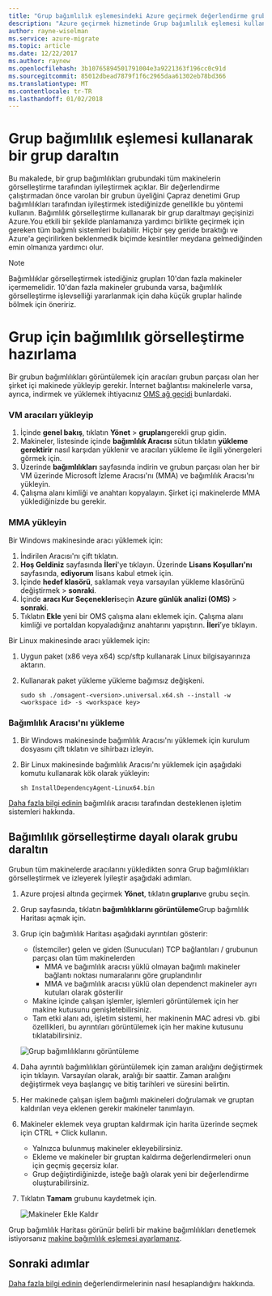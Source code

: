```yaml
---
title: "Grup bağımlılık eşlemesindeki Azure geçirmek değerlendirme grubuyla İyileştir | Microsoft Docs"
description: "Azure geçirmek hizmetinde Grup bağımlılık eşlemesi kullanarak bir değerlendirme iyileştirmek açıklar."
author: rayne-wiselman
ms.service: azure-migrate
ms.topic: article
ms.date: 12/22/2017
ms.author: raynew
ms.openlocfilehash: 3b10765894501791004e3a9221363f196cc0c91d
ms.sourcegitcommit: 85012dbead7879f1f6c2965daa61302eb78bd366
ms.translationtype: MT
ms.contentlocale: tr-TR
ms.lasthandoff: 01/02/2018
---
```

# <a name="refine-a-group-using-group-dependency-mapping"></a>Grup bağımlılık eşlemesi kullanarak bir grup daraltın

Bu makalede, bir grup bağımlılıkları grubundaki tüm makinelerin görselleştirme tarafından iyileştirmek açıklar. Bir değerlendirme çalıştırmadan önce varolan bir grubun üyeliğini Çapraz denetimi Grup bağımlılıkları tarafından iyileştirmek istediğinizde genellikle bu yöntemi kullanın. Bağımlılık görselleştirme kullanarak bir grup daraltmayı geçişinizi Azure.You etkili bir şekilde planlamanıza yardımcı birlikte geçirmek için gereken tüm bağımlı sistemleri bulabilir. Hiçbir şey geride bıraktığı ve Azure'a geçirilirken beklenmedik biçimde kesintiler meydana gelmediğinden emin olmanıza yardımcı olur. 


> [!NOTE]
> Bağımlılıklar görselleştirmek istediğiniz grupları 10'dan fazla makineler içermemelidir. 10'dan fazla makineler grubunda varsa, bağımlılık görselleştirme işlevselliği yararlanmak için daha küçük gruplar halinde bölmek için öneririz.


# <a name="prepare-the-group-for-dependency-visualization"></a>Grup için bağımlılık görselleştirme hazırlama
Bir grubun bağımlılıkları görüntülemek için aracıları grubun parçası olan her şirket içi makinede yükleyip gerekir. İnternet bağlantısı makinelerle varsa, ayrıca, indirmek ve yüklemek ihtiyacınız [OMS ağ geçidi](../log-analytics/log-analytics-oms-gateway.md) bunlardaki.

### <a name="download-and-install-the-vm-agents"></a>VM aracıları yükleyip
1. İçinde **genel bakış**, tıklatın **Yönet** > **grupları**gerekli grup gidin.
2. Makineler, listesinde içinde **bağımlılık Aracısı** sütun tıklatın **yükleme gerektirir** nasıl karşıdan yüklenir ve aracıları yükleme ile ilgili yönergeleri görmek için.
3. Üzerinde **bağımlılıkları** sayfasında indirin ve grubun parçası olan her bir VM üzerinde Microsoft İzleme Aracısı'nı (MMA) ve bağımlılık Aracısı'nı yükleyin.
4. Çalışma alanı kimliği ve anahtarı kopyalayın. Şirket içi makinelerde MMA yüklediğinizde bu gerekir.

### <a name="install-the-mma"></a>MMA yükleyin

Bir Windows makinesinde aracı yüklemek için:

1. İndirilen Aracısı'nı çift tıklatın.
2. **Hoş Geldiniz** sayfasında **İleri**'ye tıklayın. Üzerinde **Lisans Koşulları'nı** sayfasında, **ediyorum** lisans kabul etmek için.
3. İçinde **hedef klasörü**, saklamak veya varsayılan yükleme klasörünü değiştirmek > **sonraki**. 
4. İçinde **aracı Kur Seçenekleri**seçin **Azure günlük analizi (OMS)** > **sonraki**. 
5. Tıklatın **Ekle** yeni bir OMS çalışma alanı eklemek için. Çalışma alanı kimliği ve portaldan kopyaladığınız anahtarını yapıştırın. **İleri**’ye tıklayın.


Bir Linux makinesinde aracı yüklemek için:

1. Uygun paket (x86 veya x64) scp/sftp kullanarak Linux bilgisayarınıza aktarın.
2. Kullanarak paket yükleme yükleme bağımsız değişkeni.

    ```sudo sh ./omsagent-<version>.universal.x64.sh --install -w <workspace id> -s <workspace key>```


### <a name="install-the-dependency-agent"></a>Bağımlılık Aracısı'nı yükleme
1. Bir Windows makinesinde bağımlılık Aracısı'nı yüklemek için kurulum dosyasını çift tıklatın ve sihirbazı izleyin.
2. Bir Linux makinesinde bağımlılık Aracısı'nı yüklemek için aşağıdaki komutu kullanarak kök olarak yükleyin:

    ```sh InstallDependencyAgent-Linux64.bin```

[Daha fazla bilgi edinin](../operations-management-suite/operations-management-suite-service-map-configure.md#supported-operating-systems) bağımlılık aracısı tarafından desteklenen işletim sistemleri hakkında. 

## <a name="refine-the-group-based-on-dependency-visualization"></a>Bağımlılık görselleştirme dayalı olarak grubu daraltın
Grubun tüm makinelerde aracılarını yükledikten sonra Grup bağımlılıkları görselleştirmek ve izleyerek İyileştir aşağıdaki adımları.

1. Azure projesi altında geçirmek **Yönet**, tıklatın **grupları**ve grubu seçin.
2. Grup sayfasında, tıklatın **bağımlılıklarını görüntüleme**Grup bağımlılık Haritası açmak için.
3. Grup için bağımlılık Haritası aşağıdaki ayrıntıları gösterir:
    - (İstemciler) gelen ve giden (Sunucuları) TCP bağlantıları / grubunun parçası olan tüm makinelerden
        - MMA ve bağımlılık aracısı yüklü olmayan bağımlı makineler bağlantı noktası numaralarını göre gruplandırılır
        - MMA ve bağımlılık aracısı yüklü olan dependenct makineler ayrı kutuları olarak gösterilir 
    - Makine içinde çalışan işlemler, işlemleri görüntülemek için her makine kutusunu genişletebilirsiniz.
    - Tam etki alanı adı, işletim sistemi, her makinenin MAC adresi vb. gibi özellikleri, bu ayrıntıları görüntülemek için her makine kutusunu tıklatabilirsiniz.

     ![Grup bağımlılıklarını görüntüleme](./media/how-to-create-group-dependencies/view-group-dependencies.png)

3. Daha ayrıntılı bağımlılıkları görüntülemek için zaman aralığını değiştirmek için tıklayın. Varsayılan olarak, aralığı bir saattir. Zaman aralığını değiştirmek veya başlangıç ve bitiş tarihleri ve süresini belirtin.
4. Her makinede çalışan işlem bağımlı makineleri doğrulamak ve gruptan kaldırılan veya eklenen gerekir makineler tanımlayın.
5. Makineler eklemek veya gruptan kaldırmak için harita üzerinde seçmek için CTRL + Click kullanın.
    - Yalnızca bulunmuş makineler ekleyebilirsiniz.
    - Ekleme ve makineler bir gruptan kaldırma değerlendirmeleri onun için geçmiş geçersiz kılar.
    - Grup değiştirdiğinizde, isteğe bağlı olarak yeni bir değerlendirme oluşturabilirsiniz.
5. Tıklatın **Tamam** grubunu kaydetmek için.

    ![Makineler Ekle Kaldır](./media/how-to-create-group-dependencies/add-remove.png)

Grup bağımlılık Haritası görünür belirli bir makine bağımlılıkları denetlemek istiyorsanız [makine bağımlılık eşlemesi ayarlamanız](how-to-create-group-machine-dependencies.md).


## <a name="next-steps"></a>Sonraki adımlar

[Daha fazla bilgi edinin](concepts-assessment-calculation.md) değerlendirmelerinin nasıl hesaplandığını hakkında.
